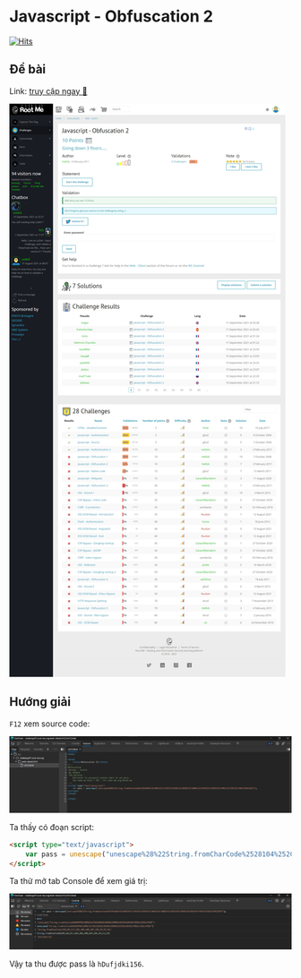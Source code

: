 # Javascript - Obfuscation 2

[![Hits](https://hits.seeyoufarm.com/api/count/incr/badge.svg?url=https%3A%2F%2Fgithub.com%2FTienNHM%2Froot-me-ctf%2Ftree%2Fmaster%2FWeb-Client%2FJavascript%2520-%2520Obfuscation%25202&count_bg=%2379C83D&title_bg=%232D8FFF&icon=markdown.svg&icon_color=%23092753&title=Visitors&edge_flat=false)](https://hits.seeyoufarm.com)

## Đề bài

Link: [truy cập ngay 🔗](http://challenge01.root-me.org/web-client/ch12/ch12.html)

![](sc.jpeg)

## Hướng giải

`F12` xem source code:

![](view-src.png)

Ta thấy có đoạn script:

```html
<script type="text/javascript">
	var pass = unescape("unescape%28%22String.fromCharCode%2528104%252C68%252C117%252C102%252C106%252C100%252C107%252C105%252C49%252C53%252C54%2529%22%29");
</script>
```

Ta thử mở tab Console để xem giá trị:

![](decode.png)

Vậy ta thu được pass là `hDufjdki156`.